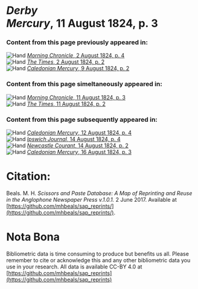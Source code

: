 # *Derby Mercury*, 11 August 1824, p. 3  
  
### Content from this page previously appeared in:  
![Hand](http://scissorsandpaste.net/wp-content/uploads/2017/06/smallhandpointer.png) [*Morning Chronicle*, 2 August 1824, p. 4](https://mhbeals.github.io/sap_html/Morning-Chronicle/Morning-Chronicle-2-August-1824-p-4)  
![Hand](http://scissorsandpaste.net/wp-content/uploads/2017/06/smallhandpointer.png) [*The Times*, 2 August 1824, p. 2](https://mhbeals.github.io/sap_html/The-Times/The-Times-2-August-1824-p-2)  
![Hand](http://scissorsandpaste.net/wp-content/uploads/2017/06/smallhandpointer.png) [*Caledonian Mercury*, 9 August 1824, p. 2](https://mhbeals.github.io/sap_html/Caledonian-Mercury/Caledonian-Mercury-9-August-1824-p-2)  
  
### Content from this page simeltaneously appeared in:  
![Hand](http://scissorsandpaste.net/wp-content/uploads/2017/06/smallhandpointer.png) [*Morning Chronicle*, 11 August 1824, p. 3](https://mhbeals.github.io/sap_html/Morning-Chronicle/Morning-Chronicle-11-August-1824-p-3)  
![Hand](http://scissorsandpaste.net/wp-content/uploads/2017/06/smallhandpointer.png) [*The Times*, 11 August 1824, p. 2](https://mhbeals.github.io/sap_html/The-Times/The-Times-11-August-1824-p-2)  
  
### Content from this page subsequently appeared in:  
![Hand](http://scissorsandpaste.net/wp-content/uploads/2017/06/smallhandpointer.png) [*Caledonian Mercury*, 12 August 1824, p. 4](https://mhbeals.github.io/sap_html/Caledonian-Mercury/Caledonian-Mercury-12-August-1824-p-4)  
![Hand](http://scissorsandpaste.net/wp-content/uploads/2017/06/smallhandpointer.png) [*Ipswich Journal*, 14 August 1824, p. 4](https://mhbeals.github.io/sap_html/Ipswich-Journal/Ipswich-Journal-14-August-1824-p-4)  
![Hand](http://scissorsandpaste.net/wp-content/uploads/2017/06/smallhandpointer.png) [*Newcastle Courant*, 14 August 1824, p. 2](https://mhbeals.github.io/sap_html/Newcastle-Courant/Newcastle-Courant-14-August-1824-p-2)  
![Hand](http://scissorsandpaste.net/wp-content/uploads/2017/06/smallhandpointer.png) [*Caledonian Mercury*, 16 August 1824, p. 3](https://mhbeals.github.io/sap_html/Caledonian-Mercury/Caledonian-Mercury-16-August-1824-p-3)  


# Citation: 

Beals. M. H. *Scissors and Paste Database: A Map of Reprinting and Reuse in the Anglophone Newspaper Press v.1.0.1.* 2 June 2017. Available at [https://github.com/mhbeals/sap_reprints/](https://github.com/mhbeals/sap_reprints/). 

# Nota Bona

Bibliometric data is time consuming to produce but benefits us all. Please remember to cite or acknowledge this and any other bibliometric data you use in your research. All data is available CC-BY 4.0 at [https://github.com/mhbeals/sap_reprints](https://github.com/mhbeals/sap_reprints)